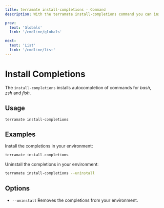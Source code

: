 ```yaml
---
title: terramate install-completions - Command
description: With the terramate install-completions command you can install some handy shell completions for the Terramate CLI.

prev:
  text: 'Globals'
  link: '/cmdline/globals'

next:
  text: 'List'
  link: '/cmdline/list'
---
```


# Install Completions

The `install-completions` installs autocompletion of commands for _bash_, _zsh_ and _fish_.

## Usage

`terramate install-completions`

## Examples

Install the completions in your environment:

```bash
terramate install-completions
```

Uninstall the completions in your environment:

```bash
terramate install-completions --uninstall
```

## Options

- `--uninstall` Removes the completions from your environment.
